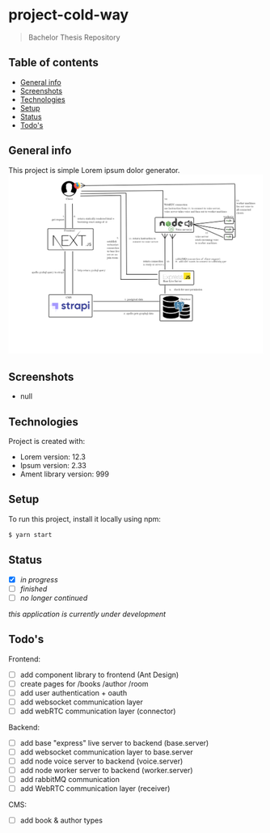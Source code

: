 # project-cold-way
> Bachelor Thesis Repository

## Table of contents
* [General info](#general-info)
* [Screenshots](#screenshots)
* [Technologies](#technologies)
* [Setup](#setup)
* [Status](#status)
* [Todo's](#todo's)

## General info
This project is simple Lorem ipsum dolor generator.
![Project Proposal](./readme/architecture.png)

## Screenshots
- null 
## Technologies
Project is created with:
* Lorem version: 12.3
* Ipsum version: 2.33
* Ament library version: 999

## Setup
To run this project, install it locally using npm:
```bash
$ yarn start
```

## Status
- [x] _in progress_
- [ ] _finished_
- [ ] _no longer continued_ 

*this application is currently under development*

## Todo's

Frontend:
- [ ] add component library to frontend (Ant Design)
- [ ] create pages for /books /author /room
- [ ] add user authentication + oauth
- [ ] add websocket communication layer
- [ ] add webRTC communication layer (connector)

Backend:
- [ ] add base "express" live server to backend (base.server)
- [ ] add websocket communication layer to base.server 
- [ ] add node voice server to backend (voice.server)
- [ ] add node worker server to backend (worker.server)
- [ ] add rabbitMQ communication
- [ ] add WebRTC communication layer (receiver)

CMS:
- [ ] add book & author types